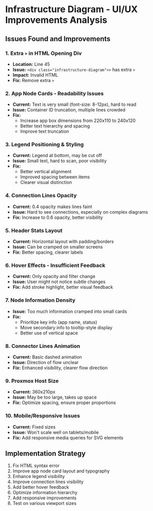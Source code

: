 # Infrastructure Diagram - UI/UX Improvements Analysis

## Issues Found and Improvements

### 1. **Extra `>` in HTML Opening Div**
- **Location:** Line 45
- **Issue:** `<div class="infrastructure-diagram">>` has extra `>`
- **Impact:** Invalid HTML
- **Fix:** Remove extra `>`

### 2. **App Node Cards - Readability Issues**
- **Current:** Text is very small (font-size: 8-12px), hard to read
- **Issue:** Container ID truncation, multiple lines crowded
- **Fix:** 
  - Increase app box dimensions from 220x110 to 240x120
  - Better text hierarchy and spacing
  - Improve text truncation

### 3. **Legend Positioning & Styling**
- **Current:** Legend at bottom, may be cut off
- **Issue:** Small text, hard to scan, poor visibility
- **Fix:**
  - Better vertical alignment
  - Improved spacing between items
  - Clearer visual distinction

### 4. **Connection Lines Opacity**
- **Current:** 0.4 opacity makes lines faint
- **Issue:** Hard to see connections, especially on complex diagrams
- **Fix:** Increase to 0.6 opacity, better visibility

### 5. **Header Stats Layout**
- **Current:** Horizontal layout with padding/borders
- **Issue:** Can be cramped on smaller screens
- **Fix:** Better spacing, clearer labels

### 6. **Hover Effects - Insufficient Feedback**
- **Current:** Only opacity and filter change
- **Issue:** User might not notice subtle changes
- **Fix:** Add stroke highlight, better visual feedback

### 7. **Node Information Density**
- **Issue:** Too much information cramped into small cards
- **Fix:** 
  - Prioritize key info (app name, status)
  - Move secondary info to tooltip-style display
  - Better use of vertical space

### 8. **Connector Lines Animation**
- **Current:** Basic dashed animation
- **Issue:** Direction of flow unclear
- **Fix:** Enhanced visibility, clearer flow direction

### 9. **Proxmox Host Size**
- **Current:** 360x210px
- **Issue:** May be too large, takes up space
- **Fix:** Optimize spacing, ensure proper proportions

### 10. **Mobile/Responsive Issues**
- **Current:** Fixed sizes
- **Issue:** Won't scale well on tablets/mobile
- **Fix:** Add responsive media queries for SVG elements

## Implementation Strategy

1. Fix HTML syntax error
2. Improve app node card layout and typography
3. Enhance legend visibility
4. Improve connection lines visibility
5. Add better hover feedback
6. Optimize information hierarchy
7. Add responsive improvements
8. Test on various viewport sizes
